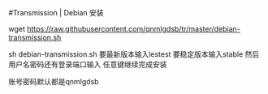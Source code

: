 #Transmission | Debian 安装


wget https://raw.githubusercontent.com/qnmlgdsb/tr/master/debian-transmission.sh

sh debian-transmission.sh
要最新版本输入lestest
要稳定版本输入stable
然后用户名密码还有登录端口输入
任意键继续完成安装

账号密码默认都是qnmlgdsb
